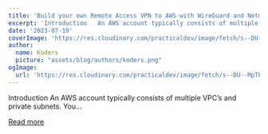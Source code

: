 ```yaml
---
title: 'Build your own Remote Access VPN to AWS with WireGuard and Netmaker'
excerpt: 'Introduction   An AWS account typically consists of multiple VPC’s and private subnets. You...'
date: '2023-07-19'
coverImage: 'https://res.cloudinary.com/practicaldev/image/fetch/s--DU--MpTP--/c_imagga_scale,f_auto,fl_progressive,h_420,q_auto,w_1000/https://dev-to-uploads.s3.amazonaws.com/uploads/articles/h0heeresfsiso2y1hzco.png'
author:
  name: Koders
  picture: "assets/blog/authors/koders.png"
ogImage:
  url: 'https://res.cloudinary.com/practicaldev/image/fetch/s--DU--MpTP--/c_imagga_scale,f_auto,fl_progressive,h_420,q_auto,w_1000/https://dev-to-uploads.s3.amazonaws.com/uploads/articles/h0heeresfsiso2y1hzco.png'
---
```


Introduction   An AWS account typically consists of multiple VPC’s and private subnets. You...

[Read more](https://dev.to/afeiszli/build-your-own-remote-access-vpn-to-aws-with-wireguard-and-netmaker-4ak4)
